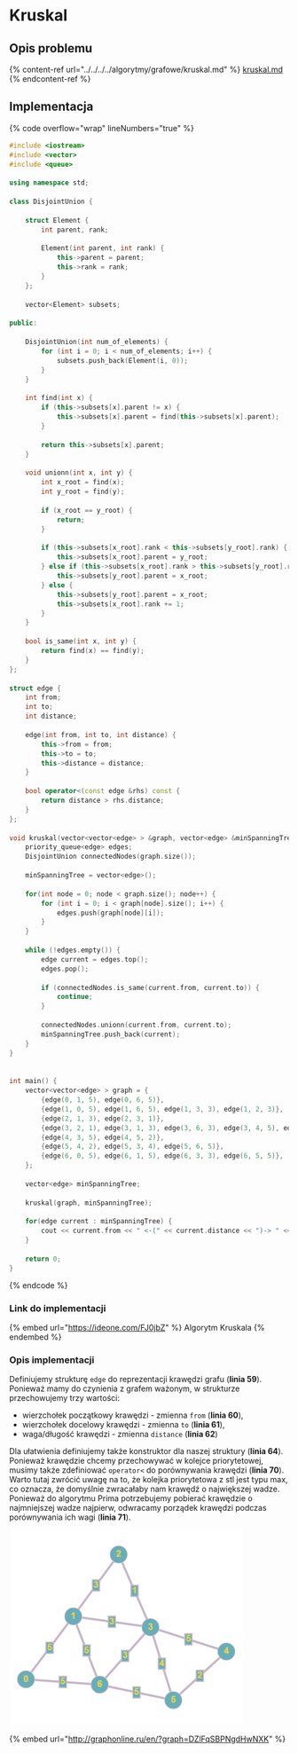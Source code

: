 # Kruskal

## Opis problemu

{% content-ref url="../../../../algorytmy/grafowe/kruskal.md" %}
[kruskal.md](../../../../algorytmy/grafowe/kruskal.md)
{% endcontent-ref %}

## Implementacja

{% code overflow="wrap" lineNumbers="true" %}
```cpp
#include <iostream>
#include <vector>
#include <queue>

using namespace std;

class DisjointUnion {

    struct Element {
        int parent, rank;

        Element(int parent, int rank) {
            this->parent = parent;
            this->rank = rank;
        }
    };

    vector<Element> subsets;
    
public:

    DisjointUnion(int num_of_elements) {
        for (int i = 0; i < num_of_elements; i++) {
            subsets.push_back(Element(i, 0));
        }
    }

    int find(int x) {
        if (this->subsets[x].parent != x) {
            this->subsets[x].parent = find(this->subsets[x].parent);
        }

        return this->subsets[x].parent;
    }

    void unionn(int x, int y) {
        int x_root = find(x);
        int y_root = find(y);

        if (x_root == y_root) {
            return;
        }

        if (this->subsets[x_root].rank < this->subsets[y_root].rank) {
            this->subsets[x_root].parent = y_root;
        } else if (this->subsets[x_root].rank > this->subsets[y_root].rank) {
            this->subsets[y_root].parent = x_root;
        } else {
            this->subsets[y_root].parent = x_root;
            this->subsets[x_root].rank += 1;
        }
    }

    bool is_same(int x, int y) {
        return find(x) == find(y);
    }
};

struct edge {
    int from;
    int to;
    int distance;

    edge(int from, int to, int distance) {
        this->from = from;
        this->to = to;
        this->distance = distance;
    }

    bool operator<(const edge &rhs) const {
        return distance > rhs.distance;
    }
};

void kruskal(vector<vector<edge> > &graph, vector<edge> &minSpanningTree) {
    priority_queue<edge> edges;
    DisjointUnion connectedNodes(graph.size());
    
    minSpanningTree = vector<edge>();

    for(int node = 0; node < graph.size(); node++) {
        for (int i = 0; i < graph[node].size(); i++) {
            edges.push(graph[node][i]);
        }
    }

    while (!edges.empty()) {
        edge current = edges.top();
        edges.pop();

        if (connectedNodes.is_same(current.from, current.to)) {
            continue;
        }

        connectedNodes.unionn(current.from, current.to);
        minSpanningTree.push_back(current);
    }
}


int main() {
	vector<vector<edge> > graph = {
		{edge(0, 1, 5), edge(0, 6, 5)}, 
		{edge(1, 0, 5), edge(1, 6, 5), edge(1, 3, 3), edge(1, 2, 3)},
		{edge(2, 1, 3), edge(2, 3, 1)},
		{edge(3, 2, 1), edge(3, 1, 3), edge(3, 6, 3), edge(3, 4, 5), edge(3, 5, 4)},
		{edge(4, 3, 5), edge(4, 5, 2)},
		{edge(5, 4, 2), edge(5, 3, 4), edge(5, 6, 5)},
		{edge(6, 0, 5), edge(6, 1, 5), edge(6, 3, 3), edge(6, 5, 5)},
	};
	
	vector<edge> minSpanningTree;
    
    kruskal(graph, minSpanningTree);

    for(edge current : minSpanningTree) {
        cout << current.from << " <-(" << current.distance << ")-> " << current.to << endl;
    }

    return 0;
}
```
{% endcode %}

### Link do implementacji

{% embed url="https://ideone.com/FJ0jbZ" %}
Algorytm Kruskala
{% endembed %}

### Opis implementacji

Definiujemy strukturę `edge` do reprezentacji krawędzi grafu (**linia 59**). Ponieważ mamy do czynienia z grafem ważonym, w strukturze przechowujemy trzy wartości: 

* wierzchołek początkowy krawędzi - zmienna `from` (**linia 60**),
* wierzchołek docelowy krawędzi - zmienna `to` (**linia 61**),
* waga/długość krawędzi - zmienna `distance` (**linia 62**)

Dla ułatwienia definiujemy także konstruktor dla naszej struktury (**linia 64**). Ponieważ krawędzie chcemy przechowywać w kolejce priorytetowej, musimy także zdefiniować `operator<` do porównywania krawędzi (**linia 70**). Warto tutaj zwrócić uwagę na to, że kolejka priorytetowa z stl jest typu max, co oznacza, że domyślnie zwracałaby nam krawędź o największej wadze. Ponieważ do algorytmu Prima potrzebujemy pobierać krawędzie o najmniejszej wadze najpierw, odwracamy porządek krawędzi podczas porównywania ich wagi (**linia 71**).

![Przykładowy graf wykorzystany w implementacji](../../../../.gitbook/assets/example_graph_weighted.png)

{% embed url="http://graphonline.ru/en/?graph=DZlFqSBPNgdHwNXK" %}
